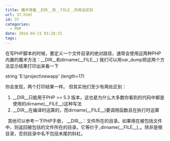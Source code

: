 ```yaml
---
title: 魔术常量__DIR__和__FILE__的用法区别
url: 37.html
id: 37
categories:
  - PHP
date: 2014-04-21 03:28:31
tags:
---
```


在写PHP脚本的时候，要定义一个文件目录的绝对路径，通常会使用这两种PHP内置的魔术方法：\_\_DIR\_\_和dirname(\_\_FILE\_\_) 我们可以用var_dump把这两个方法显示结果打印出来看一下

string 'E:\\project\\newapp' (length=17)

你会发现，两个打印结果一样。 但其实他们至少有两处区别：

1.  \_\_DIR\_\_只能用于PHP >= 5.3 版本，这也是为什么大多数你看到的代码中都是使用的dirname(\_\_FILE\_\_)这种写法
2.  \_\_DIR\_\_在编译时运算的，而dirname(\_\_FILE\_\_)要调用函数且在执行时运算

  其他可以参考一下PHP手册， \_\_DIR\_\_：文件所在的目录。如果用在被包括文件中，则返回被包括的文件所在的目录。它等价于_dirname(\_\_FILE\_\_)_。除非是根目录，否则目录中名不包括末尾的斜杠。